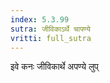 ```yaml
---
index: 5.3.99
sutra: जीविकाऽर्थे चापण्ये
vritti: full_sutra
---
```


 इवे कनः जीविकार्थे अपण्ये लुप् 